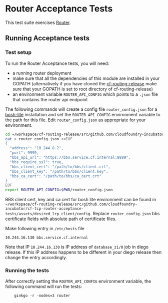 # Router Acceptance Tests 

This test suite exercises [Router](https://github.com/cloudfoundry-incubator/cf-routing-release).

## Running Acceptance tests

### Test setup

To run the Router Acceptance tests, you will need:
- a running router deployment
- make sure that all the dependencies of this module are installed in your GOPATH (alternatively if you have cloned the [cf-routing-release](https://github.com/cloudfoundry-incubator/cf-routing-release) make sure that your GOPATH is set to root directory of cf-routing-release)
- an environment variable `ROUTER_API_CONFIG` which points to a `.json` file that contains the router api endpoint

The following commands will create a config file `router_config.json` for a [bosh-lite](https://github.com/cloudfoundry/bosh-lite) installation and set the `ROUTER_API_CONFIG` environment variable to the path for this file. Edit `router_config.json` as appropriate for your environment.


```bash
cd ~/workspace/cf-routing-release/src/github.com/cloudfoundry-incubator/cf-tcp-router-acceptance-tests/
cat > router_config.json <<EOF
{
  "address": "10.244.8.2",
  "port": 9999,
  "bbs_api_url": "https://bbs.service.cf.internal:8889",
  "bbs_require_ssl": true,
  "bbs_client_cert": "/path/to/bbs/client.crt",
  "bbs_client_key": "/path/to/bbs/client.key",
  "bbs_ca_cert": "/path/to/bbs/ca_cert.crt"
}
EOF
export ROUTER_API_CONFIG=$PWD/router_config.json
```
BBS client cert, key and ca cert for bosh lite environment can be found in `~/workspace/cf-routing-release/src/github.com/cloudfoundry-incubator/cf-tcp-router-acceptance-tests/assets/desired_lrp_client/config`. Replace `router_config.json` bbs certificate fields with absolute path of certificate files.

Make following entry in `/etc/hosts` file
```
10.244.16.130 bbs.service.cf.internal
```
Note that IP `10.244.16.130` is IP address of `database_z1/0` job in diego release. If this IP address happens to be different in your diego release then change the entry accordingly.

### Running the tests

After correctly setting the `ROUTER_API_CONFIG` environment variable, the following command will run the tests:

```
    ginkgo -r -nodes=3 router
```
